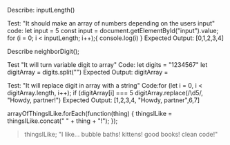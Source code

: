 Describe: inputLength()

Test: "It should make an array of numbers depending on the users input"
code: let input = 5
const input = document.getElementById("input").value;
for (i = 0; i < inputLength; i++);{
    console.log(i)
}
Expected Output: [0,1,2,3,4] 

Describe neighborDigit();

Test "It will turn variable digit to array"
Code: let digits = "1234567"
let digitArray = digits.split("")
Expected Output: digitArray = 

Test: "It will replace digit in array with a string"
Code:for (let i = 0, i < digitArray.length, i++);
        if (digitArray[i] === 5 digitArray.replace(/\d5/, "Howdy, partner!")
Expected Output: [1,2,3,4, "Howdy, partner",6,7]


arrayOfThingsILike.forEach(function(thing) {
  thingsILike = thingsILike.concat(" " + thing + "!");
});
> thingsILike;
"I like... bubble baths! kittens! good books! clean code!"